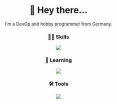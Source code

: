 <div align="center">
  <h1>👋 Hey there...</h1>
    I'm a DevOp and hobby programmer from Germany.
  <!-- <code>I'm a DevOp and hobby programmer from Germany.</code> -->
    <!-- <p>I feel comfortable with self-hosting, cloud and automation.</p> -->
    <!-- <p>So if you have any questions feel free to contact me:</p> -->
  <br/>
</div>

<div align="center">
  <h3>👷‍♂️ Skills</h3>
  <a href="https://skillicons.dev">
    <img src="https://skillicons.dev/icons?i=docker,py,bash,ansible,git,md,mysql,nginx,regex" />
  </a>
  <br/>
</div>

<div align="center">
  <h3>👾 Learning</h3>
  <a href="https://skillicons.dev">
    <img src="https://skillicons.dev/icons?i=kubernetes,js,ts,html,css,vue,nuxt,tailwind,flutter" />
  </a>
  <br/>
</div>

<div align="center">
  <h3>🛠️ Tools</h3>
  <a href="https://skillicons.dev">
    <img src="https://skillicons.dev/icons?i=docker,ansible,linux,ubuntu,raspberrypi,apple,vscode,vscodium,vim" />
  </a>
  <br/>
</div>

<!-- <div align="center">
  <h3>🔗 Contact</h3>
  <a href="https://fly-links.de/links">
    <img src="https://skillicons.dev/icons?i=docker,ansible,linux,ubuntu,raspberrypi,apple,vscode,vscodium,vim" />
  </a>
  <br/>
</div> -->
